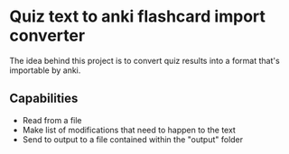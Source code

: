 # Quiz text to anki flashcard import converter
The idea behind this project is to convert quiz results into a format that's importable by anki.
## Capabilities
- Read from a file
- Make list of modifications that need to happen to the text
- Send to output to a file contained within the "output" folder